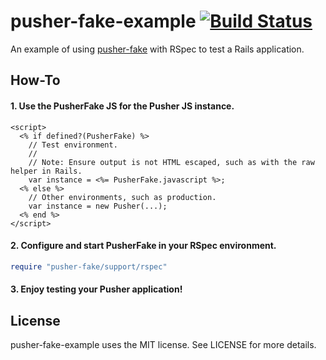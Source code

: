 # pusher-fake-example [![Build Status](https://github.com/tristandunn/pusher-fake-example/workflows/CI/badge.svg)](https://github.com/tristandunn/pusher-fake-example/actions?query=workflow%3ACI)

An example of using [pusher-fake](https://github.com/tristandunn/pusher-fake) with RSpec to test a Rails application.

## How-To

#### 1. Use the PusherFake JS for the Pusher JS instance.

```erb
<script>
  <% if defined?(PusherFake) %>
    // Test environment.
    //
    // Note: Ensure output is not HTML escaped, such as with the raw helper in Rails.
    var instance = <%= PusherFake.javascript %>;
  <% else %>
    // Other environments, such as production.
    var instance = new Pusher(...);
  <% end %>
</script>
```

#### 2. Configure and start PusherFake in your RSpec environment.

```ruby
require "pusher-fake/support/rspec"
```

#### 3. Enjoy testing your Pusher application!

## License

pusher-fake-example uses the MIT license. See LICENSE for more details.

